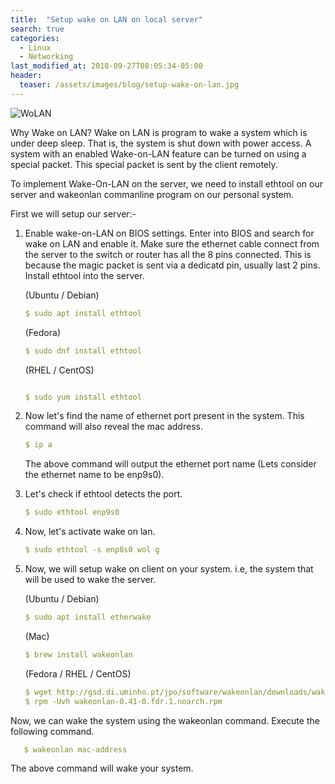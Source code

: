 ```yaml
---
title:  "Setup wake on LAN on local server"
search: true
categories: 
  - Linux
  - Networking
last_modified_at: 2018-09-27T08:05:34-05:00
header:
  teaser: /assets/images/blog/setup-wake-on-lan.jpg
---
```


![WoLAN](/assets/images/blog/setup-wake-on-lan.jpg)

Why Wake on LAN? Wake on LAN is program to wake a system which is under deep sleep. That is, the system is shut down with power access. A system with an enabled Wake-on-LAN feature can be turned on using a special packet. This special packet is sent by the client remotely.

To implement Wake-On-LAN on the server, we need to install ethtool on our server and wakeonlan commanline program on our personal system.

First we will setup our server:-

1. Enable wake-on-LAN on BIOS settings. Enter into BIOS and search for wake on LAN and enable it.
   Make sure the ethernet cable connect from the server to the switch or router has all the 8 pins connected. This is because the magic packet is sent via a dedicatd pin, usually last 2 pins.
   Install ethtool into the server.

   (Ubuntu / Debian)

   ```yaml
   $ sudo apt install ethtool
   ```

   (Fedora)

   ```yaml
   $ sudo dnf install ethtool
   ```

   (RHEL / CentOS)

   ```yaml

   $ sudo yum install ethtool
   ```

2. Now let's find the name of ethernet port present in the system. This command will also reveal the mac address.

   ```yaml
   $ ip a
   ```

   The above command will output the ethernet port name (Lets consider the ethernet name to be enp9s0).
3. Let's check if ethtool detects the port.

   ```yaml
   $ sudo ethtool enp9s0
   ```

4. Now, let's activate wake on lan.

   ```yaml
   $ sudo ethtool -s enp8s0 wol g
   ```

5. Now, we will setup wake on client on your system. i.e, the system that will be used to wake the server.

   (Ubuntu / Debian)

   ```yaml
   $ sudo apt install etherwake
   ```

   (Mac)

   ```yaml
   $ brew install wakeonlan
   ```

   (Fedora / RHEL / CentOS)

   ```yaml
   $ wget http://gsd.di.uminho.pt/jpo/software/wakeonlan/downloads/wakeonlan-0.41-0.fdr.1.noarch.rpm 
   $ rpm -Uvh wakeonlan-0.41-0.fdr.1.noarch.rpm
   ```

Now, we can wake the system using the wakeonlan command.
Execute the following command.

```yaml
   $ wakeonlan mac-address
```

The above command will wake your system.